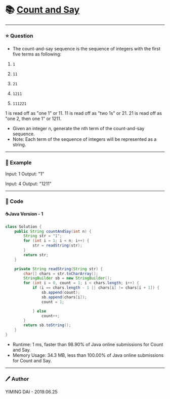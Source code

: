 # :books: [Count and Say](https://leetcode.com/problems/count-and-say/description/)

---

### :star: Question
- The count-and-say sequence is the sequence of integers with the first five terms as following:
1.     1
2.     11
3.     21
4.     1211
5.     111221
1 is read off as "one 1" or 11.
11 is read off as "two 1s" or 21.
21 is read off as "one 2, then one 1" or 1211.
- Given an integer n, generate the nth term of the count-and-say sequence.
- Note: Each term of the sequence of integers will be represented as a string.

---

### :car: Example
Input: 1
Output: "1"

Input: 4
Output: "1211"

---

### :hammer: Code
#### :coffee:Java Version - 1
```java
class Solution {
    public String countAndSay(int n) {
        String str = "1";
        for (int i = 1; i < n; i++) {
            str = readString(str);
        }
        return str;
    }

    private String readString(String str) {
        char[] chars = str.toCharArray();
        StringBuilder sb = new StringBuilder();
        for (int i = 0, count = 1; i < chars.length; i++) {
            if (i == chars.length - 1 || chars[i] != chars[i + 1]) {
                sb.append(count);
                sb.append(chars[i]);
                count = 1;

            } else
                count++;
        }
        return sb.toString();
    }
}
```
- Runtime: 1 ms, faster than 98.90% of Java online submissions for Count and Say.
- Memory Usage: 34.3 MB, less than 100.00% of Java online submissions for Count and Say.

---

### :pen: Author
YIMING DAI - 2019.06.25
